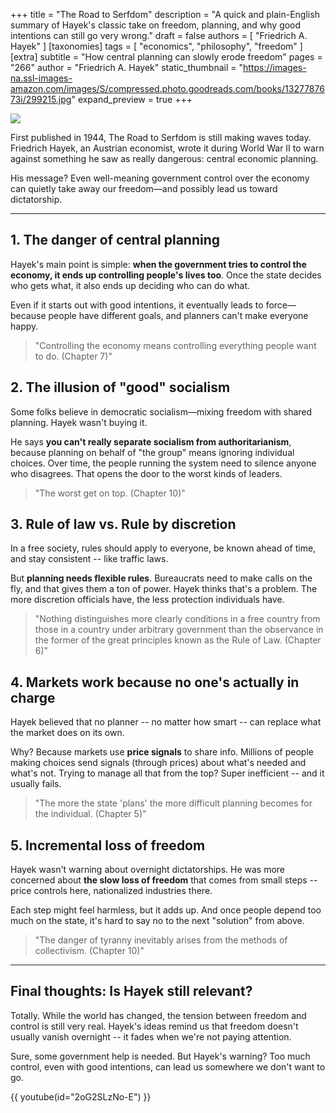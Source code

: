 +++
title = "The Road to Serfdom"
description = "A quick and plain-English summary of Hayek's classic take on freedom, planning, and why good intentions can still go very wrong."
draft = false
authors = [ "Friedrich A. Hayek" ]
[taxonomies]
tags = [ "economics", "philosophy", "freedom" ]
[extra]
subtitle = "How central planning can slowly erode freedom"
pages = "266"
author = "Friedrich A. Hayek"
static_thumbnail = "https://images-na.ssl-images-amazon.com/images/S/compressed.photo.goodreads.com/books/1327787673i/299215.jpg"
expand_preview = true
+++

<img border="0" src="https://images-na.ssl-images-amazon.com/images/S/compressed.photo.goodreads.com/books/1327787673i/299215.jpg" >

First published in 1944, The Road to Serfdom is still making waves today. Friedrich Hayek, an Austrian economist, wrote it during World War II to warn against something he saw as really dangerous: central economic planning.

His message? Even well-meaning government control over the economy can quietly take away our freedom—and possibly lead us toward dictatorship.

<!-- more -->

---

## 1. The danger of central planning

Hayek's main point is simple: **when the government tries to control the economy, it ends up controlling people's lives too**. Once the state decides who gets what, it also ends up deciding who can do what.

Even if it starts out with good intentions, it eventually leads to force—because people have different goals, and planners can't make everyone happy.

> "Controlling the economy means controlling everything people want to do. (Chapter 7)"

## 2. The illusion of "good" socialism

Some folks believe in democratic socialism—mixing freedom with shared planning. Hayek wasn't buying it.

He says **you can't really separate socialism from authoritarianism**, because planning on behalf of "the group" means ignoring individual choices. Over time, the people running the system need to silence anyone who disagrees. That opens the door to the worst kinds of leaders.

> "The worst get on top. (Chapter 10)"

## 3. Rule of law vs. Rule by discretion

In a free society, rules should apply to everyone, be known ahead of time, and stay consistent -- like traffic laws.

But **planning needs flexible rules**. Bureaucrats need to make calls on the fly, and that gives them a ton of power. Hayek thinks that's a problem. The more discretion officials have, the less protection individuals have.

> "Nothing distinguishes more clearly conditions in a free country from those in a country under arbitrary government than the observance in the former of the great principles known as the Rule of Law. (Chapter 6)"

## 4. Markets work because no one's actually in charge

Hayek believed that no planner -- no matter how smart -- can replace what the market does on its own.

Why? Because markets use **price signals** to share info. Millions of people making choices send signals (through prices) about what's needed and what's not. Trying to manage all that from the top? Super inefficient -- and it usually fails.

> "The more the state 'plans' the more difficult planning becomes for the individual. (Chapter 5)"

## 5. Incremental loss of freedom

Hayek wasn't warning about overnight dictatorships. He was more concerned about **the slow loss of freedom** that comes from small steps -- price controls here, nationalized industries there.

Each step might feel harmless, but it adds up. And once people depend too much on the state, it's hard to say no to the next "solution" from above.

> "The danger of tyranny inevitably arises from the methods of collectivism. (Chapter 10)"

---

## Final thoughts: Is Hayek still relevant?

Totally. While the world has changed, the tension between freedom and control is still very real. Hayek's ideas remind us that freedom doesn't usually vanish overnight -- it fades when we're not paying attention.

Sure, some government help is needed. But Hayek's warning? Too much control, even with good intentions, can lead us somewhere we don't want to go.

{{ youtube(id="2oG2SLzNo-E") }}

